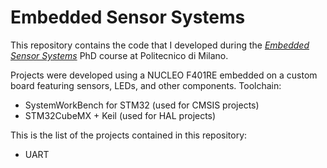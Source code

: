 # Embedded Sensor Systems

This repository contains the code that I developed during the [*Embedded Sensor Systems*](https://www11.ceda.polimi.it/manifestidott/manifestidott/controller/MainPublic.do?evn_dettaglioinsegnamento=evento&aa=2018&k_cf=82&k_corso_la=1380&ac_ins=0&lang=IT&caricaOffertaComune=true&c_insegn=053545&jaf_currentWFID=main) PhD course at Politecnico di Milano.

Projects were developed using a NUCLEO F401RE embedded on a custom board featuring sensors, LEDs, and other components.
Toolchain:
 
 - SystemWorkBench for STM32 (used for CMSIS projects)
 - STM32CubeMX + Keil (used for HAL projects)
 
This is the list of the projects contained in this repository:
 - UART
